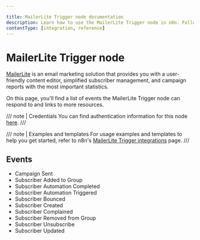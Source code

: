 ```yaml
---

title: MailerLite Trigger node documentation
description: Learn how to use the MailerLite Trigger node in n8n. Follow technical documentation to integrate MailerLite Trigger node into your workflows.
contentType: [integration, reference]
---
```


# MailerLite Trigger node

[MailerLite](https://www.mailerlite.com/) is an email marketing solution that provides you with a user-friendly content editor, simplified subscriber management, and campaign reports with the most important statistics.

On this page, you'll find a list of events the MailerLite Trigger node can respond to and links to more resources.

/// note | Credentials
You can find authentication information for this node [here](/integrations/builtin/credentials/mailerlite.md).
///

///  note  | Examples and templates
For usage examples and templates to help you get started, refer to n8n's [MailerLite Trigger integrations](https://n8n.io/integrations/mailerlite-trigger/) page.
///

## Events

- Campaign Sent
- Subscriber Added to Group
- Subscriber Automation Completed
- Subscriber Automation Triggered
- Subscriber Bounced
- Subscriber Created
- Subscriber Complained
- Subscriber Removed from Group
- Subscriber Unsubscribe
- Subscriber Updated



